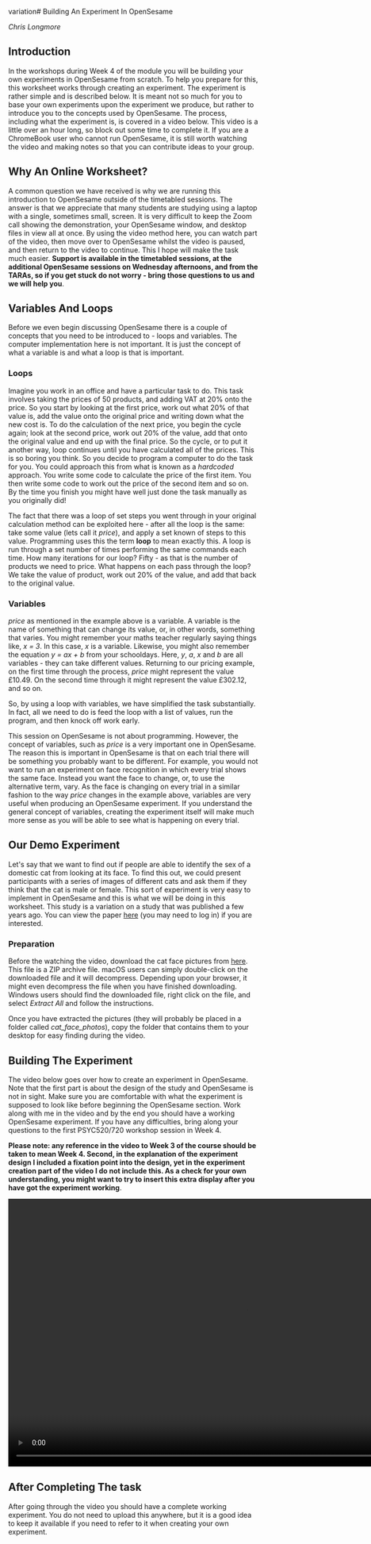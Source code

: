 variation# Building An Experiment In OpenSesame

_Chris Longmore_

## Introduction

In the workshops during Week 4 of the module you will be building your own experiments in OpenSesame from scratch. To help you prepare for this, this worksheet works through creating an experiment. The experiment is rather simple and is described below. It is meant not so much for you to base your own experiments upon the experiment we produce, but rather to introduce you to the concepts used by OpenSesame. The process, including what the experiment is, is covered in a video below. This video is a little over an hour long, so block out some time to complete it. If you are a ChromeBook user who cannot run OpenSesame, it is still worth watching the video and making notes so that you can contribute ideas to your group.

## Why An Online Worksheet?

A common question we have received is why we are running this introduction to OpenSesame outside of the timetabled sessions. The answer is that we appreciate that many students are studying using a laptop with a single, sometimes small, screen. It is very difficult to keep the Zoom call showing the demonstration, your OpenSesame window, and desktop files in view all at once. By using the video method here, you can watch part of the video, then move over to OpenSesame whilst the video is paused, and then return to the video to continue. This I hope will make the task much easier. **Support is available in the timetabled sessions, at the additional OpenSesame sessions on Wednesday afternoons, and from the TARAs, so if you get stuck do not worry - bring those questions to us and we will help you**.

## Variables And Loops

Before we even begin discussing OpenSesame there is a couple of concepts that you need to be introduced to - loops and variables. The computer implementation here is not important. It is just the concept of what a variable is and what a loop is that is important.

### Loops

Imagine you work in an office and have a particular task to do. This task involves taking the prices of 50 products, and adding VAT at 20% onto the price. So you start by looking at the first price, work out what 20% of that value is, add the value onto the original price and writing down what the new cost is. To do the calculation of the next price, you begin the cycle again; look at the second price, work out 20% of the value, add that onto the original value and end up with the final price. So the cycle, or to put it another way, loop continues until you have calculated all of the prices. This is so boring you think. So you decide to program a computer to do the task for you. You could approach this from what is known as a _hardcoded_ approach. You write some code to calculate the price of the first item. You then write some code to work out the price of the second item and so on. By the time you finish you might have well just done the task manually as you originally did!

The fact that there was a loop of set steps you went through in your original calculation method can be exploited here - after all the loop is the same: take some value (lets call it _price_), and apply a set known of steps to this value.
Programming uses this the term **loop** to mean exactly this. A loop is run through a set number of times performing the same commands each time. How many iterations for our loop? Fifty - as that is the number of products we need to price. What happens on each pass through the loop? We take the value of product, work out 20% of the value, and add that back to the original value.

### Variables

_price_ as mentioned in the example above is a variable. A variable is the name of something that can change its value, or, in other words, something that varies. You might remember your maths teacher regularly saying things like, _x = 3_. In this case, _x_ is a variable. Likewise, you might also remember the equation _y = ax + b_ from your schooldays. Here, _y_, _a_, _x_ and _b_ are all variables - they can take different values. Returning to our pricing example, on the first time through the process, _price_ might represent the value £10.49. On the second time through it might represent the value £302.12, and so on.

So, by using a loop with variables, we have simplified the task substantially. In fact, all we need to do is feed the loop with a list of values, run the program, and then knock off work early.

This session on OpenSesame is not about programming. However, the concept of variables, such as _price_ is a very important one in OpenSesame. The reason this is important in OpenSesame is that on each trial there will be something you probably want to be different. For example, you would not want to run an experiment on face recognition in which every trial shows the same face. Instead you want the face to change, or, to use the alternative term, vary. As the face is changing on every trial in a similar fashion to the way _price_ changes in the example above, variables are very useful when producing an OpenSesame experiment. If you understand the general concept of variables, creating the experiment itself will make much more sense as you will be able to see what is happening on every trial.

## Our Demo Experiment

Let's say that we want to find out if people are able to identify the sex of a domestic cat from looking at its face. To find this out, we could present participants with a series of images of different cats and ask them if they think that the cat is male or female. This sort of experiment is very easy to implement in OpenSesame and this is what we will be doing in this worksheet. This study is a variation on a study that was published a few years ago. You can view the paper [here](https://journals-sagepub-com.plymouth.idm.oclc.org/doi/pdf/10.1068/p2884) (you may need to log in) if you are interested.

### Preparation

Before the watching the video, download the cat face pictures from [here](images/cat_face_photos.zip). This file is a ZIP archive file. macOS users can simply double-click on the downloaded file and it will decompress. Depending upon your browser, it might even decompress the file when you have finished downloading. Windows users should find the downloaded file, right click on the file, and select _Extract All_ and follow the instructions.

Once you have extracted the pictures (they will probably be placed in a folder called _cat_face_photos_), copy the folder that contains them to your desktop for easy finding during the video.

## Building The Experiment

 The video below goes over how to create an experiment in OpenSesame. Note that the first part is about the design of the study and OpenSesame is not in sight. Make sure you are comfortable with what the experiment is supposed to look like before beginning the OpenSesame section. Work along with me in the video and by the end you should have a working OpenSesame experiment. If you have any difficulties, bring along your questions to the first PSYC520/720 workshop session in Week 4.

 **Please note: any reference in the video to Week 3 of the course should be taken to mean Week 4. Second, in the explanation of the experiment design I included a fixation point into the design, yet in the experiment creation part of the video I do not include this. As a check for your own understanding, you might want to try to insert this extra display after you have got the experiment working**.

<video width="960" height="540" controls>
<source src = "https://www.psy.plymouth.ac.uk/LabPlus/PSYC520/creating_an_opensesame_experiment.mp4" type = "video/mp4">
</video>

## After Completing The task

After going through the video you should have a complete working experiment. You do not need to upload this anywhere, but it is a good idea to keep it available if you need to refer to it when creating your own experiment.
